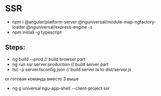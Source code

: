 # SSR
 - npm i @angular/platform-server @nguniversal/module-map-ngfactory-loader @nguniversal/express-engine -s
 - npm install -g typescript 
 
## Steps:
- ng build --prod // build browser part
- ng run ssr:server:production // build server part
- tsc -p server.tsconfig.json // build server.ts to dist/server.js

or
готовая команда вместо 3 выше
- ng g universal ngu-app-shell --client-project ssr
